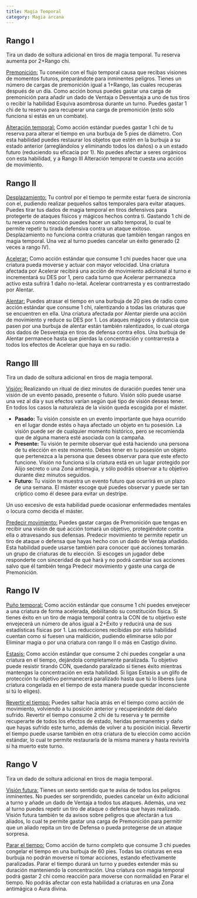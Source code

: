 ```yaml
---
title: Magia Temporal
category: Magia arcana
---
```


## Rango I

Tira un dado de soltura adicional en tiros de magia temporal. Tu reserva aumenta por 2+Rango chi.

<u>Premonición:</u> Tu conexión con el flujo temporal causa que recibas visiones de momentos futuros, preparándote para inminentes peligros. Tienes un número de cargas de premonición igual a 1+Rango, las cuales recuperas después de un día. Como acción bonus puedes gastar una carga de premonición para añadir un dado de Ventaja o Desventaja a uno de tus tiros o recibir la habilidad Esquiva asombrosa durante un turno. Puedes gastar 1 chi de tu reserva para recuperar una carga de premonición (esto sólo funciona si estás en un combate).

<u>Alteración temporal:</u> Como acción estándar puedes gastar 1 chi de tu reserva para alterar el tiempo en una burbuja de 5 pies de diámetro. Con esta habilidad puedes restaurar los objetos que estén en la burbuja a su estado anterior (arreglándolos y eliminando todos los daños) o a un estado futuro (reduciendo su eficacia por 1). No puedes afectar a seres orgánicos con esta habilidad, y a Rango III Alteración temporal te cuesta una acción de movimiento.

## Rango II

<u>Desplazamiento:</u> Tu control por el tiempo te permite estar fuera de sincronía con el, pudiendo realizar pequeños saltos temporales para evitar ataques. Puedes tirar tus dados de magia temporal en tiros defensivos para protegerte de ataques físicos y mágicos hechos contra ti. Gastando 1 chi de tu reserva como reacción puedes hacer un salto temporal, lo cual te permite repetir tu tirada defensiva contra un ataque exitoso. Desplazamiento no funciona contra criaturas que también tengan rangos en magia temporal. Una vez al turno puedes cancelar un éxito generado (2 veces a rango IV).

<u>Acelerar:</u> Como acción estándar que consume 1 chi puedes hacer que una criatura pueda moverse y actuar con mayor velocidad. Una criatura afectada por Acelerar recibirá una acción de movimiento adicional al turno e incrementará su DES por 1, pero cada turno que Acelerar permanezca activo esta sufrirá 1 daño no-letal. Acelerar contrarresta y es contrarrestado por Alentar.

<u>Alentar:</u> Puedes atrasar el tiempo en una burbuja de 20 pies de radio como acción estándar que consume 1 chi, ralentizando a todas las criaturas que se encuentren en ella. Una criatura afectada por Alentar pierde una acción de movimiento y reduce su DES por 1. Los ataques mágicos y distancia que pasen por una burbuja de alentar están también ralentizados, lo cual otorga dos dados de Desventaja en tiros de defensa contra ellos. Una burbuja de Alentar permanece hasta que pierdas la concentración y contrarresta a todos los efectos de Acelerar que haya en su radio. 

## Rango III

Tira un dado de soltura adicional en tiros de magia temporal. 

<u>Visión:</u> Realizando un ritual de diez minutos de duración puedes tener una visión de un evento pasado, presente o futuro. Visión sólo puede usarse una vez al día y sus efectos varían según qué tipo de visión deseas tener. En todos los casos la naturaleza de la visión queda escogida por el máster.

- **Pasado:** Tu visión consiste en un evento importante que haya ocurrido en el lugar donde estés o haya afectado un objeto en tu posesión. La visión puede ser de cualquier momento histórico, pero se recomienda que de alguna manera esté asociada con la campaña.
- **Presente:** Tu visión te permite observar qué está haciendo una persona de tu elección en este momento. Debes tener en tu posesión un objeto que pertenezca a la persona que desees observar para que este efecto funcione. Visión no funciona si la criatura está en un lugar protegido por Alijo secreto o una Zona antimagia, y sólo podrás observar a tu objetivo durante diez minutos seguidos.
- **Futuro:** Tu visión te muestra un evento futuro que ocurrirá en un plazo de una semana. El máster escoge qué puedes observar y puede ser tan críptico como él desee para evitar un destripe. 

Un uso excesivo de esta habilidad puede ocasionar enfermedades mentales o locura como decida el máster.

<u>Predecir movimiento:</u> Puedes gastar cargas de Premonición que tengas en recibir una visión de qué acción tomará un objetivo, protegiéndote contra ella o atravesando sus defensas. Predecir movimiento te permite repetir un tiro de ataque o defensa que hayas hecho con un dado de Ventaja añadido. Esta habilidad puede usarse también para conocer qué acciones tomarán un grupo de criaturas de tu elección. Si escoges un jugador debe responderte con sinceridad de qué hará y no podrá cambiar sus acciones salvo que él también tenga Predecir movimiento y gaste una carga de Premonición.

## Rango IV

<u>Puño temporal:</u> Como acción estándar que consume 1 chi puedes envejecer a una criatura de forma acelerada, debilitando su constitución física. Si tienes éxito en un tiro de magia temporal contra la CON de tu objetivo este envejecerá un número de años igual a 2+Éxito y reducirá una de sus estadísticas físicas por 1. Las reducciones recibidas por esta habilidad cuentan como si fuesen una maldición, pudiendo eliminarse sólo por Eliminar magia o por una criatura con rango II o más en Castigo divino.

<u>Estasis:</u> Como acción estándar que consume 2 chi puedes congelar a una criatura en el tiempo, dejándola completamente paralizada. Tu objetivo puede resistir tirando CON, quedando paralizado si tienes éxito mientras mantengas la concentración en esta habilidad. Si ligas Estasis a un glifo de protección tu objetivo permanecerá paralizado hasta que tú lo liberes (una criatura congelada en el tiempo de esta manera puede quedar inconsciente si tú lo eliges).

<u>Revertir el tiempo:</u> Puedes saltar hacia atrás en el tiempo como acción de movimiento, volviendo a tu posición anterior y recuperándote del daño sufrido. Revertir el tiempo consume 2 chi de tu reserva y te permite recuperarte de todos los efectos de estado, heridas permanentes y daño que hayas sufrido este turno, además de volver a tu posición inicial. Revertir el tiempo puede usarse también en otra criatura de tu elección como acción estándar, lo cual te permite restaurarla de la misma manera y hasta revivirla si ha muerto este turno. 

## Rango V 

Tira un dado de soltura adicional en tiros de magia temporal.

<u>Visión futura:</u> Tienes un sexto sentido que te avisa de todos los peligros inminentes. No puedes ser sorprendido, puedes cancelar un éxito adicional a turno y añade un dado de Ventaja a todos tus ataques. Además, una vez al turno puedes repetir un tiro de ataque o defensa que hayas realizado. Visión futura también te da avisos sobre peligros que afectarán a tus aliados, lo cual te permite gastar una carga de Premonición para permitir que un aliado repita un tiro de Defensa o pueda protegerse de un ataque sorpresa.

<u>Parar el tiempo:</u> Como acción de turno completo que consume 3 chi puedes congelar el tiempo en una burbuja de 60 pies. Todas las criaturas en esa burbuja no podrán moverse ni tomar acciones, estando efectivamente paralizadas. Parar el tiempo durará un turno y puedes extender más su duración manteniendo la concentración. Una criatura con magia temporal podrá gastar 2 chi como reacción para moverse con normalidad en Parar el tiempo. No podrás afectar con esta habilidad a criaturas en una Zona antimágica o Aura divina. 

